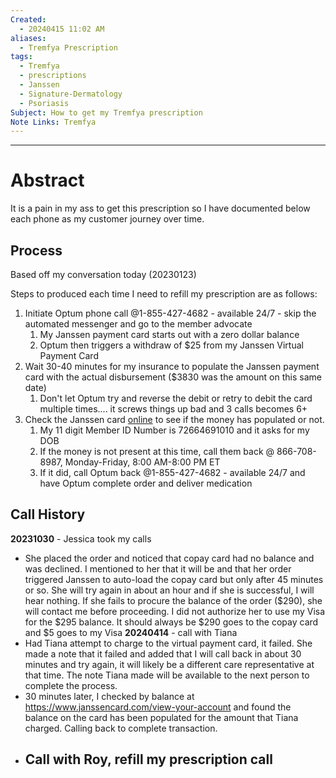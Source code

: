 ```yaml
---
Created:
  - 20240415 11:02 AM
aliases:
  - Tremfya Prescription
tags:
  - Tremfya
  - prescriptions
  - Janssen
  - Signature-Dermatology
  - Psoriasis
Subject: How to get my Tremfya prescription
Note Links: Tremfya
---
```

------------
# Abstract

It is a pain in my ass to get this prescription so I have documented below each phone as my customer journey over time. 

## Process
Based off my conversation today (20230123)

Steps to produced each time I need to refill my prescription are as follows:
1) Initiate Optum phone call  @1-855-427-4682 - available 24/7 - skip the automated messenger and go to the member advocate
	1) My Janssen payment card starts out with a zero dollar balance
	2) Optum then triggers a withdraw of $25 from my Janssen Virtual Payment Card
3) Wait 30-40 minutes for my insurance to populate the Janssen payment card with the actual disbursement ($3830 was the amount on this same date)
	1) Don't let Optum try and reverse the debit or retry to debit the card multiple times.... it screws things up bad and 3 calls becomes 6+
4) Check the Janssen card [online](https://www.janssencard.com/) to see if the money has populated or not. 
	1) My 11 digit Member ID Number is  72664691010 and it asks for my DOB
	2) If the money is not present at this time, call them back @ 866-708-8987, Monday-Friday, 8:00 AM-8:00 PM ET
	3) If it did, call Optum back @1-855-427-4682 - available 24/7 and have Optum complete order and deliver medication

## Call History
**20231030** - Jessica took my calls
- She placed the order and noticed that copay card had no balance and was declined. I mentioned to her that it will be and that her order triggered Janssen to auto-load the copay card but only after 45 minutes or so. She will try again in about an hour and if she is successful, I will hear nothing. If she fails to procure the balance of the order ($290), she will contact me before proceeding. I did not authorize her to use my Visa for the $295 balance. It should always be $290 goes to the copay card and $5 goes to my Visa
**20240414** - call with Tiana
- Had Tiana attempt to charge to the virtual payment card, it failed. She made a note that it failed and added that I will call back in about 30 minutes and try again, it will likely be a different care representative at that time. The note Tiana made will be available to the next person to complete the process.
- 30 minutes later, I checked by balance at https://www.janssencard.com/view-your-account and found the balance on the card has been populated for the amount that Tiana charged. Calling back to complete transaction.
- Call with Roy, refill my prescription call
	- 